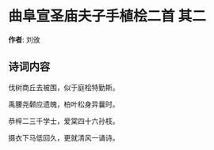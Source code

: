 # 曲阜宣圣庙夫子手植桧二首  其二

**作者**: 刘攽

## 诗词内容

伐树商丘去被围，似于庭桧特勤斯。

禹腰尧颡应遗魄，柏叶松身异曩时。

恭梓二三千学士，爱棠四十六孙枝。

摄衣下马低回久，更就清风一诵诗。

